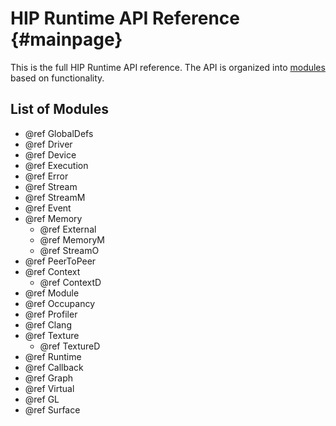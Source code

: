 # HIP Runtime API Reference {#mainpage}

This is the full HIP Runtime API reference. The API is organized into
[modules](modules.html) based on functionality.

## List of Modules
- @ref GlobalDefs
- @ref Driver
- @ref Device
- @ref Execution
- @ref Error
- @ref Stream
- @ref StreamM
- @ref Event
- @ref Memory
  - @ref External
  - @ref MemoryM
  - @ref StreamO
- @ref PeerToPeer
- @ref Context
  - @ref ContextD
- @ref Module
- @ref Occupancy
- @ref Profiler
- @ref Clang
- @ref Texture
  - @ref TextureD
- @ref Runtime
- @ref Callback
- @ref Graph
- @ref Virtual
- @ref GL
- @ref Surface
